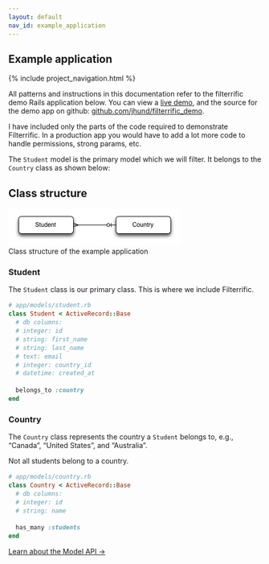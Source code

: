 ```yaml
---
layout: default
nav_id: example_application
---
```


<div class="page-header">
  <h2>Example application</h2>
</div>



{% include project_navigation.html %}

All patterns and instructions in this documentation refer to the filterrific
demo Rails application below. You can view a
[live demo](http://filterrific-demo.herokuapp.com), and the source for the demo
app on github:
[github.com/jhund/filterrific_demo](https://github.com/jhund/filterrific_demo).

I have included only the parts of the code required to demonstrate Filterrific.
In a production app you would have to add a lot more code to handle permissions,
strong params, etc.

The `Student` model is the primary model which we will filter. It belongs to
the `Country` class as shown below:

Class structure
---------------

<img src="/images/example_application_class_structure.png" alt="Example application class structure" class="img-polaroid" />
<div class="img_caption">Class structure of the example application</div>


### Student

The `Student` class is our primary class. This is where we include Filterrific.

```ruby
# app/models/student.rb
class Student < ActiveRecord::Base
  # db columns:
  # integer: id
  # string: first_name
  # string: last_name
  # text: email
  # integer: country_id
  # datetime: created_at

  belongs_to :country
end
```

### Country

The `Country` class represents the country a `Student` belongs to, e.g.,
&ldquo;Canada&rdquo;, &ldquo;United States&rdquo;, and &ldquo;Australia&rdquo;.

Not all students belong to a country.

```ruby
# app/models/country.rb
class Country < ActiveRecord::Base
  # db columns:
  # integer: id
  # string: name

  has_many :students
end
```


<a href="/pages/active_record_model_api.html" class='btn btn-success'>Learn about the Model API &rarr;</a>
